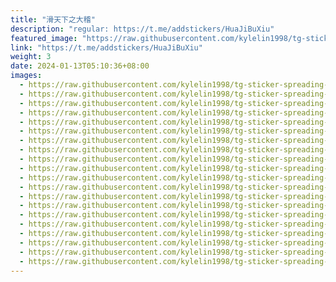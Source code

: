 ```yaml
---
title: "滑天下之大稽"
description: "regular: https://t.me/addstickers/HuaJiBuXiu"
featured_image: "https://raw.githubusercontent.com/kylelin1998/tg-sticker-spreading-worldwide-images/main/img/94b67ebc-a640-4745-becd-ffb12300c6c0.jpg"
link: "https://t.me/addstickers/HuaJiBuXiu"
weight: 3
date: 2024-01-13T05:10:36+08:00
images:
  - https://raw.githubusercontent.com/kylelin1998/tg-sticker-spreading-worldwide-images/main/img/94b67ebc-a640-4745-becd-ffb12300c6c0.jpg
  - https://raw.githubusercontent.com/kylelin1998/tg-sticker-spreading-worldwide-images/main/img/9504d2e6-92ef-407d-8588-37a65326b620.jpg
  - https://raw.githubusercontent.com/kylelin1998/tg-sticker-spreading-worldwide-images/main/img/43d6c7bb-530e-4935-afe3-3db060d0cacf.jpg
  - https://raw.githubusercontent.com/kylelin1998/tg-sticker-spreading-worldwide-images/main/img/133dadfb-a0a0-419b-9c66-3282407d3af9.jpg
  - https://raw.githubusercontent.com/kylelin1998/tg-sticker-spreading-worldwide-images/main/img/7365cf28-41eb-4c86-a510-82834f72fd04.jpg
  - https://raw.githubusercontent.com/kylelin1998/tg-sticker-spreading-worldwide-images/main/img/107a7b9e-66a9-4a59-b9ef-1d49620bd6d0.jpg
  - https://raw.githubusercontent.com/kylelin1998/tg-sticker-spreading-worldwide-images/main/img/d3615673-33d7-451e-8097-5a5e6b630add.jpg
  - https://raw.githubusercontent.com/kylelin1998/tg-sticker-spreading-worldwide-images/main/img/2a13cc24-33c2-4edb-8551-6655dd3a7ea0.jpg
  - https://raw.githubusercontent.com/kylelin1998/tg-sticker-spreading-worldwide-images/main/img/8a957c08-9fde-49b8-9431-4f7c541b56f6.jpg
  - https://raw.githubusercontent.com/kylelin1998/tg-sticker-spreading-worldwide-images/main/img/31541b54-fbaa-4aa4-9e97-5ae8eb1a469f.jpg
  - https://raw.githubusercontent.com/kylelin1998/tg-sticker-spreading-worldwide-images/main/img/88287735-4fa9-4b2b-85ce-7db6ea3ef8c2.jpg
  - https://raw.githubusercontent.com/kylelin1998/tg-sticker-spreading-worldwide-images/main/img/8eb6c8ea-5e69-4ad9-b3fc-edaa521029cf.jpg
  - https://raw.githubusercontent.com/kylelin1998/tg-sticker-spreading-worldwide-images/main/img/5ac293ac-3347-4383-af87-90a22327b108.jpg
  - https://raw.githubusercontent.com/kylelin1998/tg-sticker-spreading-worldwide-images/main/img/d33603e2-08a8-4c90-9188-8f34ce20acd9.jpg
  - https://raw.githubusercontent.com/kylelin1998/tg-sticker-spreading-worldwide-images/main/img/c8abe21c-f283-45e1-9453-48a4264846ec.jpg
  - https://raw.githubusercontent.com/kylelin1998/tg-sticker-spreading-worldwide-images/main/img/79bbc59d-d039-40b5-b242-37212e9abf7f.jpg
  - https://raw.githubusercontent.com/kylelin1998/tg-sticker-spreading-worldwide-images/main/img/5dcd82a6-4eed-4ee1-bc12-e427285eb2c4.jpg
  - https://raw.githubusercontent.com/kylelin1998/tg-sticker-spreading-worldwide-images/main/img/0a6a5c72-c9a2-4135-bbff-93afbe7600f8.jpg
  - https://raw.githubusercontent.com/kylelin1998/tg-sticker-spreading-worldwide-images/main/img/9e308c11-efa8-49bd-ae44-342db5c81eee.jpg
  - https://raw.githubusercontent.com/kylelin1998/tg-sticker-spreading-worldwide-images/main/img/c7a56366-88dc-4996-bf9d-42e0d7fa5c64.jpg
---
```

